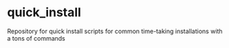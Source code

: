 # quick_install
Repository for quick install scripts for common time-taking installations with a tons of commands
